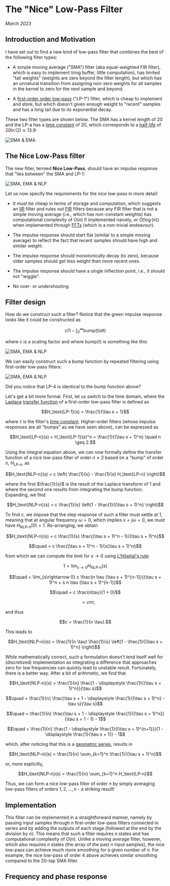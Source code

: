 <script type="text/x-mathjax-config"> MathJax.Hub.Config({ TeX: { equationNumbers: { autoNumber: "all" } } }); </script>
<script type="text/x-mathjax-config">
  MathJax.Hub.Config({
    tex2jax: {
      inlineMath: [ ['$','$'], ["\\(","\\)"] ],
      processEscapes: true
    }
  });
</script>
<script src="https://cdn.mathjax.org/mathjax/latest/MathJax.js?config=TeX-AMS-MML_HTMLorMML" type="text/javascript"></script>


# The "Nice" Low-Pass Filter

_March 2023_

## Introduction and Motivation
I have set out to find a new kind of low-pass filter that combines the best of
the following filter types:

- A simple moving average ("SMA") filter (aka equal-weighted FIR filter),
  which is easy to implement (ring buffer, little computation), has limited
  "tail weights" (weights are zero beyond the filter length), but which
  has an unnatural transition from assigning non-zero weights for all
  samples in the kernel to zero for the next sample and beyond.

- A
  [first-order order low-pass](https://en.wikipedia.org/wiki/Low-pass_filter#First_order)
  ("LP-1") filter, which is
  cheap to implement and store, but which doesn't given enough weight to
  "recent" samples and has a long tail due to its exponential decay.

These two filter types are shown below. The SMA has a kernel length of 20
and the LP-a has a
[time constant](https://en.wikipedia.org/wiki/Time_constant)
of 20, which corresponds to a
[half-life](https://en.wikipedia.org/wiki/Half-life#Formulas_for_half-life_in_exponential_decay)
of $20 \ln(2) \approx 13.9$:

![SMA & EMA](/posts/nice-lowpass/sma+ema.png)


## The Nice Low-Pass filter
The new filter, termed **Nice Low-Pass**, should have an impulse response
that "lies between" the SMA and LP-1:

![SMA, EMA & NLP](/posts/nice-lowpass/sma+ema+nlp4.png)

Let us now specify the requirements for the nice low-pass in more detail:

- It must be cheap in terms of storage and computation, which suggests
  an
  [IIR](https://en.wikipedia.org/wiki/Infinite_impulse_response)
  filter and rules out
  [FIR](https://en.wikipedia.org/wiki/Finite_impulse_response)
  filters because any FIR filter that is not a simple moving average
  (i.e., which has non-constant weights) has computational complexity of
  $O(n)$ if implemented naively, or $O(\log(n))$ when implemented through
  [FFTs](https://en.wikipedia.org/wiki/Fast_Fourier_transform)
  (which is a non-trivial endeavour).

- The impulse response should start flat (similar to a simple moving
  average) to reflect the fact that recent samples should have high
  and similar weight.

- The impulse response should monotonically decay (to zero), because
  older samples should get less weight than more recent ones.

- The impulse response should have a single inflection point, i.e.,
  it should not "wiggle".

- No over- or undershooting.


## Filter design
How do we construct such a filter? Notice that the green impulse response
looks like it could be constructed as

$$c \left(1 - \int_0^\infty \text{bump}(t) dt\right)$$

where $c$ is a scaling factor and where $\text{bump}(t)$ is something like this:

![SMA, EMA & NLP](/posts/nice-lowpass/bump.png)

We can easily construct such a bump function by repeated filtering
using first-order low-pass filters:

![SMA, EMA & NLP](/posts/nice-lowpass/lps.png)

Did you notice that LP-4 is identical to the bump function above?


Let's get a bit more formal. First, let us switch to the time domain,
where the
[Laplace](https://de.wikipedia.org/wiki/Laplace-Transformation)
[transfer function](https://en.wikipedia.org/wiki/Transfer_function)
of a first-order low-pass filter is defined as

$$H_\text{LP-1}(s) = \frac{1}{\tau s + 1}$$

where $\tau$ is the filter's
[time constant](https://en.wikipedia.org/wiki/Time_constant).
Higher-order filters (whose impulse responses are all "bumps" as
we have seen above), can be expressed as

$$H_\text{LP-n}(s) = H_\text{LP-1}(s)^n = \frac{1}{(\tau s + 1)^n} \quad n \geq 2.$$

Using the integral equation above, we can now formally define the
transfer function of a nice low-pass filter of order $n \geq 2$
based on a "bump" of order $n$, $H_\text{LP-n}$, as

$$H_\text{NLP-n}(s) = c \left( \frac{1}{s} - \frac{1}{s} H_\text{LP-n} \right)$$

where the first $\frac{1}{s}$ is the result of the Laplace transform of $1$ and
where the second one results from integrating the bump function. Expanding,
we find

$$H_\text{NLP-n}(s) = c \frac{1}{s} \left(1 - \frac{1}{(\tau s + 1)^n} \right)$$

To find $c$, we impose that the step response of such a filter must settle
at $1$, meaning that at angular frequency $\omega = 0$, which implies
$s = j \omega = 0$, we must have $H_\text{NLP-n}(0) = 1$. Re-arranging, we obtain

$$H_\text{NLP-n}(s) = c \frac{1}{s} \frac{(\tau s + 1)^n - 1}{(\tau s + 1)^n}$$

$$\quad = c \frac{(\tau s + 1)^n - 1}{s(\tau s + 1)^n}$$

from which we can compute the limit for $s\rightarrow 0$ using
[L'Hôpital's rule](https://en.wikipedia.org/wiki/L%27H%C3%B4pital%27s_rule):

$$1 = \lim_{s\rightarrow 0} H_\text{NLP-n}(s)$$

$$\quad = \lim_{s\rightarrow 0} c \frac{n \tau (\tau s + 1)^{n-1}}{(\tau s + 1)^n + s n \tau (\tau s + 1)^{n-1}}$$

$$\quad = c \frac{n\tau}{1 + 0}$$

$$\quad = c n \tau,$$

and thus

$$c = \frac{1}{n \tau}.$$

This leads to

$$H_\text{NLP-n}(s) = \frac{1}{n \tau} \frac{1}{s} \left(1 - \frac{1}{(\tau s + 1)^n} \right)$$

While mathematically correct, such a formulation doesn't lend itself well for
(discretized) implementation as integrating a difference that approaches zero for
low frequencies can quickly lead to unstable result. Fortunately, there is a better
way. After a bit of arithmetic, we find that

$$H_\text{NLP-n}(s) = \frac{1}{n} \frac{1 - \displaystyle \frac{1}{(\tau s + 1)^n}}{\tau s}$$

$$\quad = \frac{1}{n} \frac{\tau s + 1 - \displaystyle \frac{1}{(\tau s + 1)^n} - \tau s}{\tau s}$$

$$\quad = \frac{1}{n} \frac{\tau s + 1 - \displaystyle \frac{1}{(\tau s + 1)^n}}{\tau s + 1 - 1} - 1$$

$$\quad = \frac{1}{n} \frac{1 - \displaystyle \frac{1}{(\tau s + 1)^{n+1}}}{1 - \displaystyle \frac{1}{\tau s + 1}} - 1$$

which, after noticing that this is a
[geometric series](https://en.wikipedia.org/wiki/Geometric_series#Sum),
results in

$$H_\text{NLP-n}(s) = \frac{1}{n} \sum_{k=1}^n \frac{1}{(\tau s + 1)^n}$$

or, more explicitly,

$$H_\text{NLP-n}(s) = \frac{1}{n} \sum_{k=1}^n H_\text{LP-n}$$

Thus, we can form a nice low-pass filter of order $n$ by simply averaging
low-pass filters of orders $1, 2, \dots, n$ - a striking result!


## Implementation
This filter can be implemented in a straightforward manner, namely by passing
input samples through $n$ first-order low-pass filters connected in series
and by adding the outputs of each stage (followed at the end by the division by $n$).
This means that such a filter requires $n$ states and has computational
complexity of $O(n)$. Unlike a moving average filter, however, which also
requires $n$ states (the array of the past $n$ input samples), the nice
low-pass can achieve much more smoothing for a given number of $n$. For example,
the nice low-pass of order $4$ above achieves similar smoothing compared to
the $20$-tap SMA filter.


## Frequency and phase response
